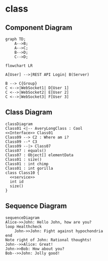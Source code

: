 # class

## Component Diagram


```mermaid
graph TD;
    A-->B;
    A-->C;
    B-->D;
    C-->D;
```

```mermaid
flowchart LR

A[User] -->|REST API Login| B(Server)

B --> C{Group}
C <-->|WebSocket1| D[User 1]
C <-->|WebSocket2| E[User 2]
C <-->|WebSocket3| F[User 3]

```


 
## Class Diagram

```mermaid
classDiagram
Class01 <|-- AveryLongClass : Cool
<<Interface>> Class01
Class09 --> C2 : Where am i?
Class09 --* C3
Class09 --|> Class07
Class07 : equals()
Class07 : Object[] elementData
Class01 : size()
Class01 : int chimp
Class01 : int gorilla
class Class10 {
  <<service>>
  int id
  size()
}
```

## Sequence Diagram

```mermaid
sequenceDiagram
Alice->>John: Hello John, how are you?
loop Healthcheck
    John->>John: Fight against hypochondria
end
Note right of John: Rational thoughts!
John-->>Alice: Great!
John->>Bob: How about you?
Bob-->>John: Jolly good!
```
